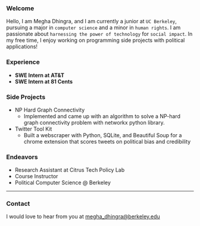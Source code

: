 


### Welcome

Hello, I am Megha Dhingra, and I am currently a junior at `UC Berkeley`, pursuing a major in `computer science` and a minor in `human rights`. I am passionate about `harnessing the power of technology` for `social impact`. In my free time, I enjoy working on programming side projects with political applications!

### Experience
- **SWE Intern at AT&T**
- **SWE Intern at 81 Cents**


### Side Projects
 - NP Hard Graph Connectivity
   - Implemented and came up with an algorithm to solve a NP-hard graph connectivity problem with networkx python library.
 - Twitter Tool Kit 
   - Built a webscraper with Python, SQLite, and Beautiful Soup for a chrome extension that scores tweets on political bias and credibility
 

### Endeavors
 - Research Assistant at Citrus Tech Policy Lab
 - Course Instructor
 - Political Computer Science @ Berkeley
 

***
 
### Contact
I would love to hear from you at megha_dhingra@berkeley.edu


